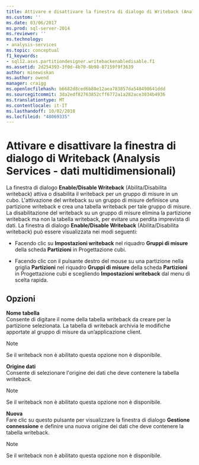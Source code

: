 ```yaml
---
title: Attivare e disattivare la finestra di dialogo di Writeback (Analysis Services - dati multidimensionali) | Microsoft Docs
ms.custom: ''
ms.date: 03/06/2017
ms.prod: sql-server-2014
ms.reviewer: ''
ms.technology:
- analysis-services
ms.topic: conceptual
f1_keywords:
- sql12.asvs.partitiondesigner.writebackenabledisable.f1
ms.assetid: 2d254393-3f0d-4b70-8b98-87159f9f3639
author: minewiskan
ms.author: owend
manager: craigg
ms.openlocfilehash: b6682d8ced6b80e12aea783857da548498641ddd
ms.sourcegitcommit: 3da2edf82763852cff6772a1a282ace3034b4936
ms.translationtype: MT
ms.contentlocale: it-IT
ms.lasthandoff: 10/02/2018
ms.locfileid: "48069335"
---
```

# <a name="enable-disable-writeback-dialog-box-analysis-services---multidimensional-data"></a>Attivare e disattivare la finestra di dialogo di Writeback (Analysis Services - dati multidimensionali)
  La finestra di dialogo **Enable/Disable Writeback** (Abilita/Disabilita writeback) attiva o disabilita il writeback per un gruppo di misure in un cubo. L'attivazione del writeback su un gruppo di misure definisce una partizione writeback e crea una tabella writeback per tale gruppo di misure. La disabilitazione del writeback su un gruppo di misure elimina la partizione writeback ma non la tabella writeback, per evitare una perdita imprevista di dati. La finestra di dialogo **Enable/Disable Writeback** (Abilita/Disabilita writeback) può essere visualizzata nei modi seguenti:  
  
-   Facendo clic su **Impostazioni writeback** nel riquadro **Gruppi di misure** della scheda **Partizioni** in Progettazione cubi.  
  
-   Facendo clic con il pulsante destro del mouse su una partizione nella griglia **Partizioni** nel riquadro **Gruppi di misure** della scheda **Partizioni** in Progettazione cubi e scegliendo **Impostazioni writeback** dal menu di scelta rapida.  
  
## <a name="options"></a>Opzioni  
 **Nome tabella**  
 Consente di digitare il nome della tabella writeback da creare per la partizione selezionata. La tabella di writeback archivia le modifiche apportate al gruppo di misure da un’applicazione client.  
  
> [!NOTE]  
>  Se il writeback non è abilitato questa opzione non è disponibile.  
  
 **Origine dati**  
 Consente di selezionare l'origine dei dati che deve contenere la tabella writeback.  
  
> [!NOTE]  
>  Se il writeback non è abilitato questa opzione non è disponibile.  
  
 **Nuova**  
 Fare clic su questo pulsante per visualizzare la finestra di dialogo **Gestione connessione** e definire una nuova origine dei dati che deve contenere la tabella writeback.  
  
> [!NOTE]  
>  Se il writeback non è abilitato questa opzione non è disponibile.  
  
  
